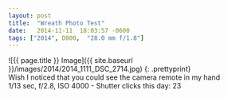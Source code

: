 ```yaml
---
layout: post
title:  "Wreath Photo Test"
date:   2014-11-11  18:03:57 -0600
tags: ["2014", D800,  "28.0 mm f/1.8"]
---
```

![{{ page.title }} Image]({{ site.baseurl }}/images/2014/2014_1111_DSC_2714.jpg)
{: .prettyprint}  
Wish I noticed that you could see the camera remote in my hand  
1/13 sec, f/2.8, ISO 4000 - Shutter clicks this day: 23